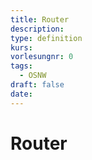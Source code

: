 ```yaml
---
title: Router
description: 
type: definition
kurs: 
vorlesungnr: 0
tags:
  - OSNW
draft: false
date:
---
```

# Router
